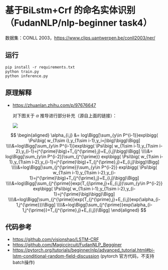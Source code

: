 # 基于BiLstm+Crf 的命名实体识别（FudanNLP/nlp-beginner task4）

数据集：CONLL 2003，https://www.clips.uantwerpen.be/conll2003/ner/

## 运行

```shell
pip install -r requirements.txt
python train.py
python inference.py
```

## 原理解释

+ https://zhuanlan.zhihu.com/p/97676647

  对下图关于 $\alpha$ 推导进行部分补充（源自上面的链接）：

  ![](https://pic3.zhimg.com/80/v2-2bd7ca4c856a086843b7145b537eaf2e_1440w.jpg)

$$ 
\begin{aligned} 
\alpha_{i,j} &= log\Bigg[\sum_{y\in P^{i-1}}exp\bigg( \Psi\big( w_{1\sim i},y_{1\sim i-1},y_i=j\big)\bigg)\Bigg]
\\\\&=log\Bigg[\sum_{y\in P^{i-1}}exp\bigg( \Psi\big( w_{1\sim i-1},y_{1\sim i-2},y_{i-1}=j^{\prime}\big)+T_{j^{\prime},j}+E_{i,j}\bigg)\Bigg]
\\\\&= log\Bigg[\sum_{y\in P^{i-2}}\sum_{j^{\prime}} exp\bigg( \Psi\big( w_{1\sim i-1},y_{1\sim i-2},y_{i-1}=j^{\prime}\big)+T_{j^{\prime},j}+E_{i,j}\bigg)\Bigg]
\\\\&=log\Bigg[\sum_{j^{\prime}}\sum_{y\in P^{i-2}} exp\bigg( \Psi\big( w_{1\sim i-1},y_{1\sim i-2},y_{i-1}=j^{\prime}\big)+T_{j^{\prime},j}+E_{i,j}\bigg)\Bigg] \\\\&=log\Bigg[\sum_{j^{\prime}}exp(T_{j\prime,j}+E_{i,j})\sum_{y\in P^{i-2}} exp\bigg( \Psi\big( w_{1\sim i-1},y_{1\sim i-2},y_{i-1}=j^{\prime}\big)\bigg)\Bigg]
\\\\&=log\Bigg[\sum_{j^{\prime}}exp(T_{j^{\prime},j}+E_{i,j})exp(\alpha_{i-1,j^{\prime}})\Bigg]
\\\\&=log\Bigg[\sum_{j^{\prime}}exp(\alpha_{i-1,j^{\prime}}+T_{j^{\prime},j}+E_{i,j})\Bigg]
\end{aligned}
$$



  

  ## 代码参考

  * https://github.com/visionshao/LSTM-CRF
  * https://github.com/Magiccircuit/FudanNLP_Begginer
  * https://pytorch.org/tutorials/beginner/nlp/advanced_tutorial.html#bi-lstm-conditional-random-field-discussion (pytorch 官方代码，不支持 batch操作)



